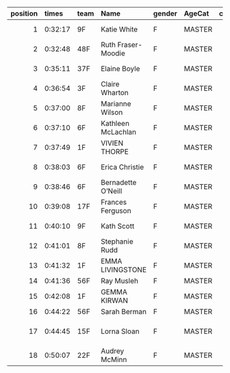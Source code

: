 |   position | times   | team   | Name               | gender   | AgeCat   |   clubnumber | Club name                  | Website                                    |   finishPosition |
|-----------:|:--------|:-------|:-------------------|:---------|:---------|-------------:|:---------------------------|:-------------------------------------------|-----------------:|
|          1 | 0:32:17 | 9F     | Katie White        | F        | MASTER   |            9 | Garscube Harriers          | https://www.garscubeharriers.org.uk/       |               50 |
|          2 | 0:32:48 | 48F    | Ruth Fraser-Moodie | F        | MASTER   |           48 | Springburn Harriers        | https://www.springburnharriers.co.uk/      |               58 |
|          3 | 0:35:11 | 37F    | Elaine Boyle       | F        | MASTER   |           37 | Law & District AAC         | http://www.lawaac.co.uk/                   |               75 |
|          4 | 0:36:54 | 3F     | Claire Wharton     | F        | MASTER   |            3 | Bellahouston RR            | https://www.bellahoustonroadrunners.co.uk/ |               94 |
|          5 | 0:37:00 | 8F     | Marianne Wilson    | F        | MASTER   |            8 | Bellahouston Harriers      | http://www.bellahoustonharriers.co.uk/     |               96 |
|          6 | 0:37:10 | 6F     | Kathleen McLachlan | F        | MASTER   |            6 | Cambuslang Harriers        | https://cambuslangharriers.org/            |               99 |
|          7 | 0:37:49 | 1F     | VIVIEN THORPE      | F        | MASTER   |            1 | East Kilbride AC           | http://www.ekac.org.uk/                    |              106 |
|          8 | 0:38:03 | 6F     | Erica Christie     | F        | MASTER   |            6 | Cambuslang Harriers        | https://cambuslangharriers.org/            |              109 |
|          9 | 0:38:46 | 6F     | Bernadette O’Neill | F        | MASTER   |            6 | Cambuslang Harriers        | https://cambuslangharriers.org/            |              118 |
|         10 | 0:39:08 | 17F    | Frances Ferguson   | F        | MASTER   |           17 | Calderglen Harriers        | http://www.calderglenharriers.org.uk/      |              120 |
|         11 | 0:40:10 | 9F     | Kath Scott         | F        | MASTER   |            9 | Garscube Harriers          | https://www.garscubeharriers.org.uk/       |              132 |
|         12 | 0:41:01 | 8F     | Stephanie Rudd     | F        | MASTER   |            8 | Bellahouston Harriers      | http://www.bellahoustonharriers.co.uk/     |              136 |
|         13 | 0:41:32 | 1F     | EMMA LIVINGSTONE   | F        | MASTER   |            1 | East Kilbride AC           | http://www.ekac.org.uk/                    |              140 |
|         14 | 0:41:36 | 56F    | Ray Musleh         | F        | MASTER   |           56 | West End RR                | https://www.westendroadrunners.co.uk/      |              141 |
|         15 | 0:42:08 | 1F     | GEMMA KIRWAN       | F        | MASTER   |            1 | East Kilbride AC           | http://www.ekac.org.uk/                    |              142 |
|         16 | 0:44:22 | 56F    | Sarah Berman       | F        | MASTER   |           56 | West End RR                | https://www.westendroadrunners.co.uk/      |              147 |
|         17 | 0:44:45 | 15F    | Lorna Sloan        | F        | MASTER   |           15 | Ayrodynamic Triathlon Club | http://www.ayrodynamic.org.uk/             |              149 |
|         18 | 0:50:07 | 22F    | Audrey McMinn      | F        | MASTER   |           22 | Dumfries Harriers          | https://dumfriesharriers.co.uk/            |              153 |